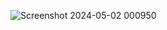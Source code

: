 ![Screenshot 2024-05-02 000950](https://github.com/ajaybedwall/TO-DO-LIST/assets/131391125/ca275916-fb7a-4fdc-815c-6d17b81a9e0e)
